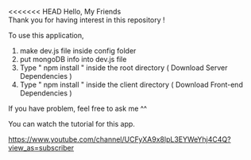 <<<<<<< HEAD
Hello, My Friends  
Thank you for having interest in this repository ! 

To use this application, 

1. make dev.js file inside config folder 
2. put mongoDB info into dev.js file 
3. Type  " npm install " inside the root directory  ( Download Server Dependencies ) 
4. Type " npm install " inside the client directory ( Download Front-end Dependencies )


If you have problem, feel free to ask me ^^ 

You can watch the tutorial for this app.

https://www.youtube.com/channel/UCFyXA9x8lpL3EYWeYhj4C4Q?view_as=subscriber


